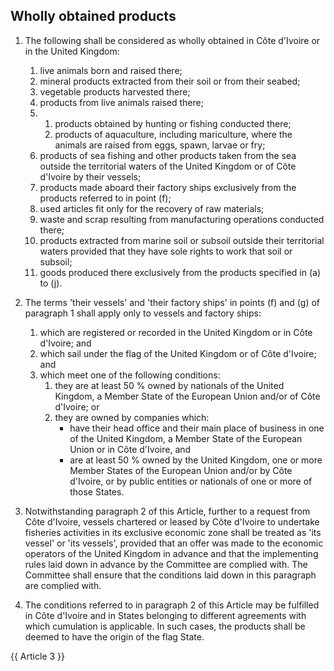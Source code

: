 ## Wholly obtained products

1. The following shall be considered as wholly obtained in Côte d'Ivoire or in the United Kingdom:
   1. live animals born and raised there;
   2. mineral products extracted from their soil or from their seabed;
   3. vegetable products harvested there;
   4. products from live animals raised there;
   5. 
      1. products obtained by hunting or fishing conducted there;
      2. products of aquaculture, including mariculture, where the animals are raised from eggs, spawn, larvae or fry;
   6. products of sea fishing and other products taken from the sea outside the territorial waters of the United Kingdom or of Côte d'Ivoire by their vessels;
   7. products made aboard their factory ships exclusively from the products referred to in point (f);
   8. used articles fit only for the recovery of raw materials;
   9. waste and scrap resulting from manufacturing operations conducted there;
   10. products extracted from marine soil or subsoil outside their territorial waters provided that they have sole rights to work that soil or subsoil;
   11. goods produced there exclusively from the products specified in (a) to (j).

2. The terms 'their vessels' and 'their factory ships' in points (f) and (g) of paragraph 1 shall apply only to vessels and factory ships:
   1. which are registered or recorded in the United Kingdom or in Côte d'Ivoire; and
   2. which sail under the flag of the United Kingdom or of Côte d'Ivoire; and
   3. which meet one of the following conditions:
      1. they are at least 50 % owned by nationals of the United Kingdom, a Member State of the European Union and/or of Côte d'Ivoire; or
      2. they are owned by companies which:
         - have their head office and their main place of business in one of the United Kingdom, a Member State of the European Union or in Côte d'Ivoire, and
         - are at least 50 % owned by the United Kingdom, one or more Member States of the European Union and/or by Côte d'Ivoire, or by public entities or nationals of one or more of those States.

3. Notwithstanding paragraph 2 of this Article, further to a request from Côte d'Ivoire, vessels chartered or leased by Côte d'Ivoire to undertake fisheries activities in its exclusive economic zone shall be treated as 'its vessel' or 'its vessels', provided that an offer was made to the economic operators of the United Kingdom in advance and that the implementing rules laid down in advance by the Committee are complied with. The Committee shall ensure that the conditions laid down in this paragraph are complied with.

4. The conditions referred to in paragraph 2 of this Article may be fulfilled in Côte d'Ivoire and in States belonging to different agreements with which cumulation is applicable. In such cases, the products shall be deemed to have the origin of the flag State.

{{ Article 3 }}
